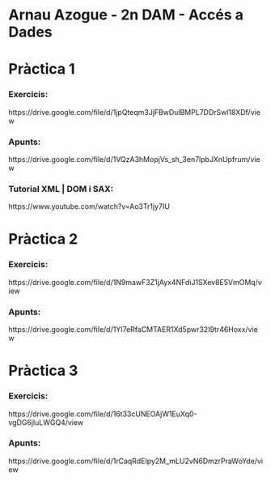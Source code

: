 <h1>Arnau Azogue - 2n DAM - Accés a Dades</h1>
<h1>Pràctica 1</h1>
<h3>Exercicis:</h3>
https://drive.google.com/file/d/1jpQteqm3JjFBwDulBMPL7DDrSwl18XDf/view
<br>
<h3>Apunts:</h3>
https://drive.google.com/file/d/1VQzA3hMopjVs_sh_3en7lpbJXnUpfrum/view
<br>
<h3>Tutorial XML | DOM i SAX: </h3>
https://www.youtube.com/watch?v=Ao3Tr1jy7IU
<br>
<h1>Pràctica 2</h1>
<h3>Exercicis:</h3>
https://drive.google.com/file/d/1N9mawF3Z1jAyx4NFdiJ1SXev8E5VmOMq/view
<br>
<h3>Apunts:</h3>
https://drive.google.com/file/d/1YI7eRfaCMTAER1Xd5pwr32I9tr46Hoxx/view
<br>
<h1>Pràctica 3</h1>
<h3>Exercicis:</h3>
https://drive.google.com/file/d/16t33cUNEOAjW1EuXq0-vgDG6jluLWGQ4/view
<br>
<h3>Apunts:</h3>
https://drive.google.com/file/d/1rCaqRdEIpy2M_mLU2vN6DmzrPraWoYde/view
<br>
